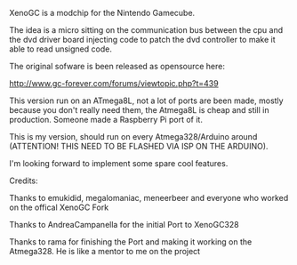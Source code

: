 XenoGC is a modchip for the Nintendo Gamecube. 

The idea is a micro sitting on the communication bus between the cpu and the dvd driver board injecting code to patch the dvd controller to make it able to read unsigned code.

The original sofware is been released as opensource here:

http://www.gc-forever.com/forums/viewtopic.php?t=439

This version run on an ATmega8L, not a lot of ports are been made, mostly because you don't really need them, the Atmega8L is cheap and still in production. Someone made a Raspberry Pi port of it.

This is my version, should run on every Atmega328/Arduino around (ATTENTION! THIS NEED TO BE FLASHED VIA ISP ON THE ARDUINO).

I'm looking forward to implement some spare cool features.

Credits:

Thanks to emukidid, megalomaniac, meneerbeer and everyone who worked on the offical XenoGC Fork

Thanks to AndreaCampanella for the initial Port to XenoGC328

Thanks to rama for finishing the Port and making it working on the Atmega328. He is like a mentor to me on the project
